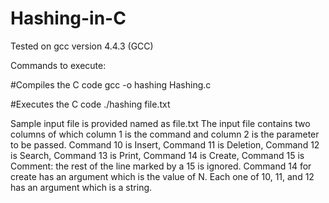 # Hashing-in-C

Tested on gcc version 4.4.3 (GCC)

Commands to execute:

#Compiles the  C code
gcc -o hashing Hashing.c

#Executes the C code
./hashing file.txt

Sample input file is provided named as file.txt
The input file contains two columns of which column 1 is the command and column 2 is the parameter to be passed.
Command 10 is Insert, Command 11 is Deletion, Command 12 is Search, Command 13 is Print, Command 14 is Create, Command 15
is Comment: the rest of the line marked by a 15 is ignored.
Command 14 for create has an argument which is the value of N. Each one of 10, 11, and 12 has an argument which is a string.
